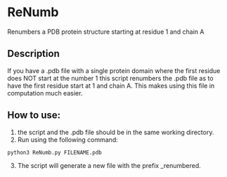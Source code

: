 # ReNumb
Renumbers a PDB protein structure starting at residue 1 and chain A

## Description
If you have a .pdb file with a single protein domain where the first residue does NOT start at the number 1 this script renumbers the .pdb file as to have the first residue start at 1 and chain A. This makes using this file in computation much easier.

## How to use:
1. the script and the .pdb file should be in the same working directory.
2. Run using the following command:

`python3 ReNumb.py FILENAME.pdb`

3. The script will generate a new file with the prefix _renumbered.
